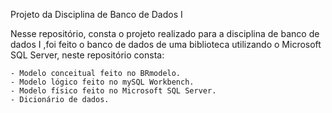 Projeto da Disciplina de Banco de Dados I

Nesse repositório, consta o projeto realizado para a disciplina de banco de dados I
,foi feito o banco de dados de uma biblioteca utilizando o Microsoft SQL Server,
neste repositório consta:
    
    - Modelo conceitual feito no BRmodelo.
    - Modelo lógico feito no mySQL Workbench.
    - Modelo físico feito no Microsoft SQL Server.
    - Dicionário de dados.